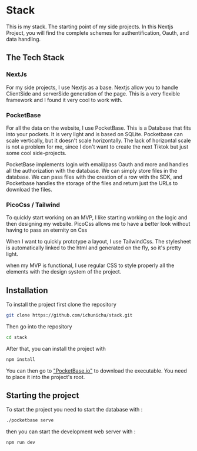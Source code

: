 # Stack

This is my stack. The starting point of my side projects.
In this Nextjs Project, you will find the complete schemes for authentification, Oauth, and data handling.

## The Tech Stack

### NextJs
For my side projects, I use Nextjs as a base. Nextjs allow you to handle ClientSide and serverSide generation of the page. This is a very flexible framework and I found it very cool to work with.

### PocketBase
For all the data on the website, I use PocketBase. This is a Database that fits into your pockets. It is very light and is based on SQLite. Pocketbase can scale vertically, but it doesn't scale horizontally. The lack of horizontal scale is not a problem for me, since I don't want to create the next Tiktok but just some cool side-projects.

PocketBase implements login with email/pass Oauth and more and handles all the authorization with the database. We can simply store files in the database. We can pass files with the creation of a row with the SDK, and Pocketbase handles the storage of the files and return just the URLs to download the files.

### PicoCss / Tailwind
To quickly start working on an MVP, I like starting working on the logic and then designing my website. PicoCss allows me to have a better look without having to pass an eternity on Css

When I want to quickly prototype a layout, I use TailwindCss. The stylesheet is automatically linked to the html and generated on the fly, so it's pretty light.

when my MVP is functional, I use regular CSS to style properly all the elements with the design system of the project.

## Installation
To install the project first clone the repository

```bash
git clone https://github.com/ichunichu/stack.git
```

Then go into the repository

```bash
cd stack
```

After that, you can install the project with 

```bash
npm install
```

You can then go to ["PocketBase.io"]("https://pocketbase.io/") to download the executable. You need to place it into the project's root.

## Starting the project
To start the project you need to start the database with :

```bash
./pocketbase serve
```

then you can start the development web server with : 

```bash
npm run dev
```
